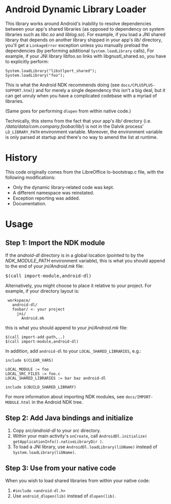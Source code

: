 Android Dynamic Library Loader
==============================

This library works around Android's inability to resolve dependencies between your app's shared libraries (as opposed to dependency on system libraries such as *libc.so* and *liblog.so*).
For example, if you load a JNI shared library that depends on another library shipped in your app's *lib/* directory, you'll get a `LinkageError` exception unless you manually preload the dependencies (by performing additional `System.loadLibrary` calls), 
For example, if your JNI library libfoo.so links with libgnustl_shared.so, you have to explicitly perform:

    System.loadLibrary("libstlport_shared");
    System.loadLibrary("foo");
	
This is what the Android NDK recommends doing (see `docs/CPLUSPLUS-SUPPORT.html`) and for merely a single dependency this isn't a big deal, but it can get unruly when you have a complicated codebase with a myriad of libraries.

(Same goes for performing `dlopen` from within native code.)

Technically, this stems from the fact that your app's *lib/* directory (i.e. */data/data/com.company.foobar/lib/*) is not in the Dalvik process' `LD_LIBRARY_PATH` environment variable. Moreover, the environment variable is only parsed at startup and there's no way to amend the list at runtime.

History
=======

This code originally comes from the LibreOffice lo-bootstrap.c file, with the following modifications:

* Only the dynamic library-related code was kept.
* A different namespace was reinstated.
* Exception reporting was added.
* Documentation.

Usage
=====

## Step 1: Import the NDK module

If the *android-dl* directory is in a global location (pointed to by the *NDK_MODULE_PATH* environment variable), this is what you should append to the end of your *jni/Android.mk* file:

<pre>
$(call import-module,android-dl)
</pre>

Alternatively, you might choose to place it relative to your project.
For example, if your directory layout is:

     workspace/
       android-dl/
       foobar/ <- your project
	     jni/
	       Android.mk

this is what you should append to your *jni/Android.mk* file:

    $(call import-add-path,..)
    $(call import-module,android-dl)

In addition, add `android-dl` to your `LOCAL_SHARED_LIBRARIES`, e.g.:

    include $(CLEAR_VARS)

    LOCAL_MODULE := foo
    LOCAL_SRC_FILES := foo.c
    LOCAL_SHARED_LIBRARIES := bar baz android-dl

    include $(BUILD_SHARED_LIBRARY)

For more information about importing NDK modules, see `docs/IMPORT-MODULE.html` in the Android NDK tree.

## Step 2: Add Java bindings and initialize

1. Copy *src/android-dl* to your *src* directory.
1. Within your main activity's `onCreate`, call `AndroidDl.initialize( getApplicationInfo().nativeLibraryDir )`.
1. To load a JNI library, use `AndroidDl.loadLibrary(libName)` instead of `System.loadLibrary(libName)`.

## Step 3: Use from your native code

When you wish to load shared libraries from within your native code:

1. `#include <android-dl.h>`
1. Use `android_dlopen(lib)` instead of `dlopen(lib)`.
